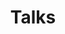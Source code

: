 ---
layout: profiles2
permalink: /talks/
title: Talks
nav: true
nav_order: 7

profiles:
  # if you want to include more than one profile, just replicate the following block
  # and create one content file for each profile inside _pages/
  - align: left
    image: zxf.jpg
    content: about_zxf.md
    image_circular: false # crops the image to make it circular
    more_info: >
      <a href="https://sites.google.com/view/xiaofang-zhou" title="Homepage"><i class="fas fa-home" style="margin-left: 5px;"></i></a>

  - align: left
    image: prof_pic.jpg
    content: about_einstein.md
    image_circular: false # crops the image to make it circular
    more_info: >
      <p>555 your office number</p>
      <p>123 your address street</p>
      <p>Your City, State 12345</p>


---